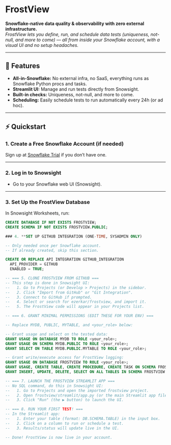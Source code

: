# FrostView

**Snowflake-native data quality & observability with zero external infrastructure.**  
_FrostView lets you define, run, and schedule data tests (uniqueness, not-null, and more to come) — all from inside your Snowflake account, 
 with a visual UI and no setup headaches._

---

## 🚀 Features

- **All-in-Snowflake:** No external infra, no SaaS, everything runs as Snowflake Python procs and tasks.
- **Streamlit UI:** Manage and run tests directly from Snowsight.
- **Built-in checks:** Uniqueness, not-null, and more to come.
- **Scheduling:** Easily schedule tests to run automatically every 24h (or ad hoc).
---

## ⚡ Quickstart 

### 1. **Create a Free Snowflake Account (if needed)**

Sign up at [Snowflake Trial](https://signup.snowflake.com/) if you don’t have one.

---

### 2. **Log in to Snowsight**

- Go to your Snowflake web UI (Snowsight).

---

### 3. **Set Up the FrostView Database**

In Snowsight Worksheets, run:

```sql
CREATE DATABASE IF NOT EXISTS FROSTVIEW;
CREATE SCHEMA IF NOT EXISTS FROSTVIEW.PUBLIC;

### 4. **SET UP GITHUB INTEGRATION (ONE-TIME, SYSADMIN ONLY)

-- Only needed once per Snowflake account.
-- If already created, skip this section.

CREATE OR REPLACE API INTEGRATION GITHUB_INTEGRATION
  API_PROVIDER = GITHUB
  ENABLED = TRUE;

-- === 5. CLONE FROSTVIEW FROM GITHUB ===
-- This step is done in Snowsight UI:
--   1. Go to Projects (or Develop > Projects) in the sidebar.
--   2. Click "Import from GitHub" or "Git Integration".
--   3. Connect to GitHub if prompted.
--   4. Select or search for ezerkar/frostview, and import it.
--   5. The FrostView code will appear in your Projects list.

-- === 6. GRANT MINIMAL PERMISSIONS (EDIT THESE FOR YOUR ENV) ===

-- Replace MYDB, PUBLIC, MYTABLE, and <your_role> below:

-- Grant usage and select on the tested data:
GRANT USAGE ON DATABASE MYDB TO ROLE <your_role>;
GRANT USAGE ON SCHEMA MYDB.PUBLIC TO ROLE <your_role>;
GRANT SELECT ON TABLE MYDB.PUBLIC.MYTABLE TO ROLE <your_role>;

-- Grant write/execute access for FrostView logging:
GRANT USAGE ON DATABASE FROSTVIEW TO ROLE <your_role>;
GRANT USAGE, CREATE TABLE, CREATE PROCEDURE, CREATE TASK ON SCHEMA FROSTVIEW.PUBLIC TO ROLE <your_role>;
GRANT INSERT, UPDATE, DELETE, SELECT ON ALL TABLES IN SCHEMA FROSTVIEW.PUBLIC TO ROLE <your_role>;

-- === 7. LAUNCH THE FROSTVIEW STREAMLIT APP ===
-- No SQL command, do this in Snowsight UI:
--   1. Go to Projects and open the imported frostview project.
--   2. Open frostview/streamlit/app.py (or the main Streamlit app file).
--   3. Click "Run" (the ▶️ button) to launch the UI.

-- === 8. RUN YOUR FIRST TEST! ===
-- In the Streamlit app:
--   1. Enter your table (format: DB.SCHEMA.TABLE) in the input box.
--   2. Click on a column to run or schedule a test.
--   3. Results/status will update live in the UI.

-- Done! FrostView is now live in your account.

